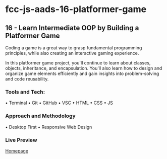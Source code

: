 # fcc-js-aads-16-platformer-game

## 16 - Learn Intermediate OOP by Building a Platformer Game

Coding a game is a great way to grasp fundamental programming principles, while also creating an interactive gaming experience.

In this platformer game project, you'll continue to learn about classes, objects, inheritance, and encapsulation. You'll also learn how to design and organize game elements efficiently and gain insights into problem-solving and code reusability.

### Tools and Tech:

• Terminal • Git • GitHub • VSC • HTML • CSS • JS

### Approach and Methodology

• Desktop First • Responsive Web Design

### Live Preview

[Homepage](https://nedoratic.github.io/fcc-js-aads-16-platformer-game/)
